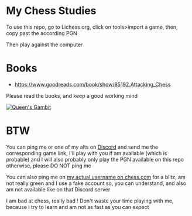 # My Chess Studies

To use this repo, go to Lichess.org, click on tools>import a game, then, copy past the according PGN

Then play against the computer

# Books

* https://www.goodreads.com/book/show/85192.Attacking_Chess

Please read the books, and keep a good working mind

[![Queen's Gambit](https://i.imgur.com/h2GryQz.png)](https://www.imdb.com/title/tt10048342)

# BTW

You can ping me or one of my alts on [Discord](https://discord.gg/EpZTKMb) and send me the corresponding game link, I'll play with you if am available (which is probable) and I will also probably only play the PGN available on this repo otherwise, please DO NOT ping me

You can also ping me on [my actual username on chess.com](https://www.chess.com/member/hulkdu96delyon) for a blitz, am not really green and I use a fake account so, you can understand, and also am not available like on that Discord server

I am bad at chess, really bad ! Don't waste your time playing with me, because I try to learn and am not as fast as you can expect
